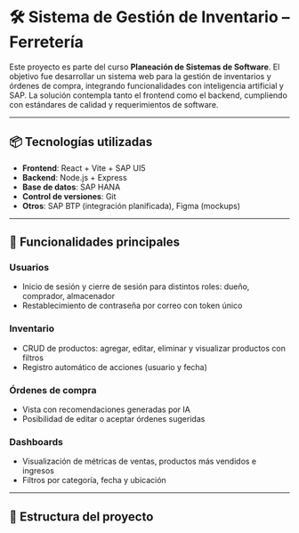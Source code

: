 # 🛠️ Sistema de Gestión de Inventario – Ferretería

Este proyecto es parte del curso **Planeación de Sistemas de Software**. El objetivo fue desarrollar un sistema web para la gestión de inventarios y órdenes de compra, integrando funcionalidades con inteligencia artificial y SAP. La solución contempla tanto el frontend como el backend, cumpliendo con estándares de calidad y requerimientos de software.

---

## 📦 Tecnologías utilizadas

- **Frontend**: React + Vite + SAP UI5
- **Backend**: Node.js + Express
- **Base de datos**: SAP HANA
- **Control de versiones**: Git
- **Otros**: SAP BTP (integración planificada), Figma (mockups)

---

## 🚀 Funcionalidades principales

### Usuarios
- Inicio de sesión y cierre de sesión para distintos roles: dueño, comprador, almacenador
- Restablecimiento de contraseña por correo con token único

### Inventario
- CRUD de productos: agregar, editar, eliminar y visualizar productos con filtros
- Registro automático de acciones (usuario y fecha)

### Órdenes de compra
- Vista con recomendaciones generadas por IA
- Posibilidad de editar o aceptar órdenes sugeridas

### Dashboards
- Visualización de métricas de ventas, productos más vendidos e ingresos
- Filtros por categoría, fecha y ubicación

---

## 📂 Estructura del proyecto

